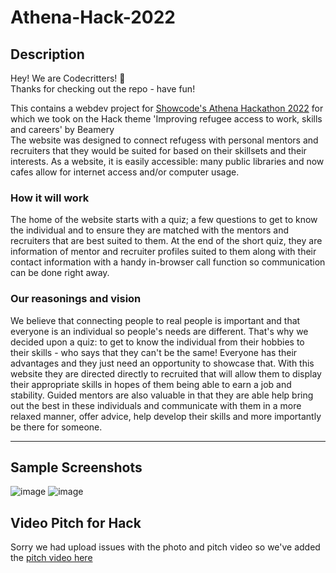 # Athena-Hack-2022

## Description

Hey! We are Codecritters! :wave:<br>
Thanks for checking out the repo - have fun!

This contains a webdev project for [Showcode's Athena Hackathon 2022](https://www.showcode.io/athena-hack-2022/?utm_medium=bsocial) for which we took on the Hack theme 'Improving refugee access to work, skills and careers' by Beamery<br>
The website was designed to connect refugess with personal mentors and recruiters that they would be suited for based on their skillsets and their interests. As a website, it is easily accessible: many public libraries and now cafes allow for internet access and/or computer usage. 

### How it will work
The home of the website starts with a quiz; a few questions to get to know the individual and to ensure they are matched with the mentors and recruiters that are best suited to them. At the end of the short quiz, they are information of mentor and recruiter profiles suited to them along with their contact information with a handy in-browser call function so communication can be done right away.

### Our reasonings and vision
We believe that connecting people to real people is important and that everyone is an individual so people's needs are different. That's why we decided upon a quiz: to get to know the individual from their hobbies to their skills - who says that they can't be the same! Everyone has their advantages and they just need an opportunity to showcase that. With this website they are directed directly to recruited that will allow them to display their appropriate skills in hopes of them being able to earn a job and stability. Guided mentors are also valuable in that they are able help bring out the best in these individuals and communicate with them in a more relaxed manner, offer advice, help develop their skills and more importantly be there for someone.

---

## Sample Screenshots
![image](https://user-images.githubusercontent.com/81781462/173254089-e2076a48-cf35-453e-aed8-c8f6a489a8a7.png)
![image](https://user-images.githubusercontent.com/81781462/173254118-28d6b4ee-6132-4c09-899c-0e8c4b70e062.png)

## Video Pitch for Hack
Sorry we had upload issues with the photo and pitch video so we've added the [pitch video here](https://user-images.githubusercontent.com/81781462/173255726-ea4b2ece-0e27-4d0d-b524-931e3a1c3272.mp4)

